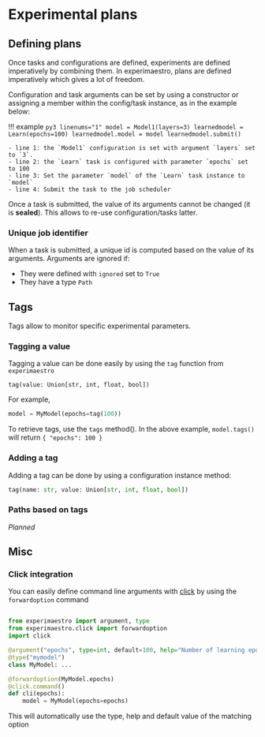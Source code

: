 # Experimental plans

## Defining plans

Once tasks and configurations are defined, experiments are defined imperatively by combining them. 
In experimaestro, plans are defined imperatively which gives a lot of freedom.

Configuration and task arguments can be set by using a constructor or assigning a member within
the config/task instance, as in the example below:

!!! example
    ```py3 linenums="1"
    model = Model1(layers=3)
    learnedmodel = Learn(epochs=100)
    learnedmodel.model = model
    learnedmodel.submit()
    ```

    - line 1: the `Model1` configuration is set with argument `layers` set to `3`.
    - line 2: the `Learn` task is configured with parameter `epochs` set to 100
    - line 3: Set the parameter `model` of the `Learn` task instance to `model`
    - line 4: Submit the task to the job scheduler

Once a task is submitted, the value of its arguments cannot be changed (it is **sealed**). 
This allows to re-use configuration/tasks latter.

### Unique job identifier

When a task is submitted, a unique id is computed based on the value of its arguments.
Arguments are ignored if:

- They were defined with `ignored` set to `True`
- They have a type `Path`








## Tags

Tags allow to monitor specific experimental parameters.

### Tagging a value

Tagging a value can be done easily by using the `tag` function from `experimaestro`
```
tag(value: Union[str, int, float, bool])
```

For example,
```python
model = MyModel(epochs=tag(100))
```

To retrieve tags, use the `tags` method().
In the above example, `model.tags()` will return `{ "epochs": 100 }`

### Adding a tag

Adding a tag can be done by using a configuration instance method:
```python
tag(name: str, value: Union[str, int, float, bool])
```

### Paths based on tags

*Planned*



## Misc

### Click integration

You can easily define command line arguments with [click](https://click.palletsprojects.com)
by using the `forwardoption` command

```python

from experimaestro import argument, type
from experimaestro.click import forwardoption
import click

@argument("epochs", type=int, default=100, help="Number of learning epochs")
@type("mymodel")
class MyModel: ...

@forwardoption(MyModel.epochs)
@click.command()
def cli(epochs):
    model = MyModel(epochs=epochs)
```

This will automatically use the type, help and default value of the matching option

